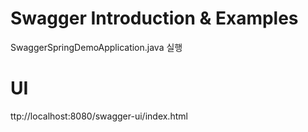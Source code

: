 # Swagger Introduction & Examples
 SwaggerSpringDemoApplication.java 실행


# UI
ttp://localhost:8080/swagger-ui/index.html